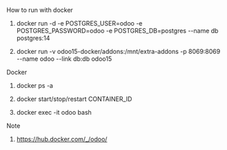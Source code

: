How to run with docker

1. docker run -d -e POSTGRES_USER=odoo -e POSTGRES_PASSWORD=odoo -e POSTGRES_DB=postgres --name db postgres:14

2. docker run -v odoo15-docker/addons:/mnt/extra-addons -p 8069:8069 --name odoo --link db:db odoo15

Docker

1. docker ps -a

2. docker start/stop/restart CONTAINER_ID

3. docker exec -it odoo bash

Note

1. https://hub.docker.com/_/odoo/